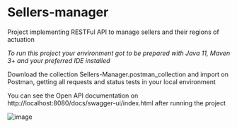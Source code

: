 # Sellers-manager
Project implementing RESTFul API to manage sellers and their regions of actuation

*To run this project your environment got to be prepared with Java 11, Maven 3+ and your preferred IDE installed*

Download the collection Sellers-Manager.postman_collection and import on Postman, getting all requests and status tests in your local environment

You can see the Open API documentation on http://localhost:8080/docs/swagger-ui/index.html after running the project

![image](https://user-images.githubusercontent.com/61030599/189237262-e7fcfc0d-f21a-45b6-a7ea-213beacce349.png)
